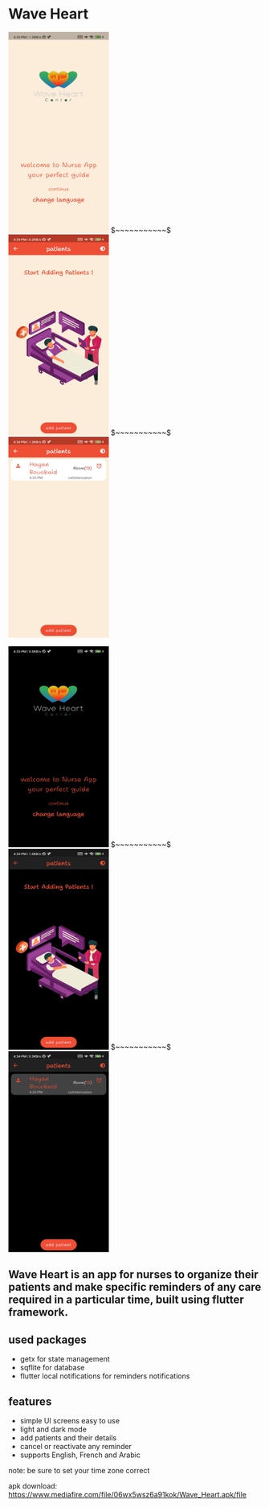 # Wave Heart

<p float="left">
<img src="https://github.com/Hayan47/Hayan47/blob/main/nurse1.jpg" width="200" height="400" />
$~~~~~~~~~~~$
<img src="https://github.com/Hayan47/Hayan47/blob/main/nurse2.jpg" width="200" height="400" />
$~~~~~~~~~~~$
<img src="https://github.com/Hayan47/Hayan47/blob/main/nurse3.jpg" width="200" height="400" />
</p>

<p float="left">
<img src="https://github.com/Hayan47/Hayan47/blob/main/nurse4.jpg" width="200" height="400" />
$~~~~~~~~~~~$
<img src="https://github.com/Hayan47/Hayan47/blob/main/nurse5.jpg" width="200" height="400" />
$~~~~~~~~~~~$
<img src="https://github.com/Hayan47/Hayan47/blob/main/nurse6.jpg" width="200" height="400" />
</p>

## Wave Heart is an app for nurses to organize their patients and make specific reminders of any care required in a particular time, built using flutter framework.
## used packages
* getx for state management
* sqflite for database
* flutter local notifications for reminders notifications
## features
* simple UI screens easy to use
* light and dark mode
* add patients and their details
* cancel or reactivate any reminder
* supports English, French and Arabic

note: be sure to set your time zone correct

apk download: https://www.mediafire.com/file/06wx5wsz6a91kok/Wave_Heart.apk/file


